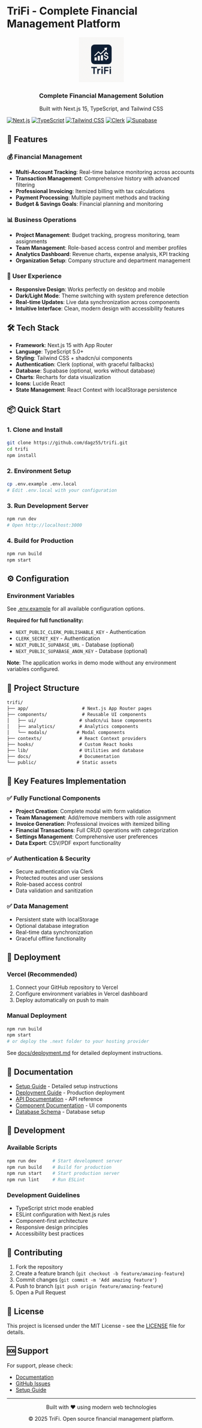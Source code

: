 # TriFi - Complete Financial Management Platform

<div align="center">
  <img src="public/trifi_logo.png" alt="TriFi Logo" width="120" height="120">
  <h3>Complete Financial Management Solution</h3>
  <p>Built with Next.js 15, TypeScript, and Tailwind CSS</p>
</div>

[![Next.js](https://img.shields.io/badge/Next.js-15+-black)](https://nextjs.org/)
[![TypeScript](https://img.shields.io/badge/TypeScript-5.0+-blue)](https://www.typescriptlang.org/)
[![Tailwind CSS](https://img.shields.io/badge/Tailwind-3.0+-06B6D4)](https://tailwindcss.com/)
[![Clerk](https://img.shields.io/badge/Auth-Clerk-purple)](https://clerk.com/)
[![Supabase](https://img.shields.io/badge/Database-Supabase-green)](https://supabase.com/)

## 🚀 Features

### 💰 **Financial Management**
- **Multi-Account Tracking**: Real-time balance monitoring across accounts
- **Transaction Management**: Comprehensive history with advanced filtering
- **Professional Invoicing**: Itemized billing with tax calculations
- **Payment Processing**: Multiple payment methods and tracking
- **Budget & Savings Goals**: Financial planning and monitoring

### 📊 **Business Operations**
- **Project Management**: Budget tracking, progress monitoring, team assignments
- **Team Management**: Role-based access control and member profiles
- **Analytics Dashboard**: Revenue charts, expense analysis, KPI tracking
- **Organization Setup**: Company structure and department management

### 🎨 **User Experience**
- **Responsive Design**: Works perfectly on desktop and mobile
- **Dark/Light Mode**: Theme switching with system preference detection
- **Real-time Updates**: Live data synchronization across components
- **Intuitive Interface**: Clean, modern design with accessibility features

## 🛠️ Tech Stack

- **Framework**: Next.js 15 with App Router
- **Language**: TypeScript 5.0+
- **Styling**: Tailwind CSS + shadcn/ui components
- **Authentication**: Clerk (optional, with graceful fallbacks)
- **Database**: Supabase (optional, works without database)
- **Charts**: Recharts for data visualization
- **Icons**: Lucide React
- **State Management**: React Context with localStorage persistence

## 📦 Quick Start

### 1. Clone and Install
```bash
git clone https://github.com/dagz55/trifi.git
cd trifi
npm install
```

### 2. Environment Setup
```bash
cp .env.example .env.local
# Edit .env.local with your configuration
```

### 3. Run Development Server
```bash
npm run dev
# Open http://localhost:3000
```

### 4. Build for Production
```bash
npm run build
npm start
```

## ⚙️ Configuration

### Environment Variables
See [.env.example](.env.example) for all available configuration options.

**Required for full functionality:**
- `NEXT_PUBLIC_CLERK_PUBLISHABLE_KEY` - Authentication
- `CLERK_SECRET_KEY` - Authentication
- `NEXT_PUBLIC_SUPABASE_URL` - Database (optional)
- `NEXT_PUBLIC_SUPABASE_ANON_KEY` - Database (optional)

**Note**: The application works in demo mode without any environment variables configured.

## 📁 Project Structure

```
trifi/
├── app/                    # Next.js App Router pages
├── components/             # Reusable UI components
│   ├── ui/                # shadcn/ui base components
│   ├── analytics/         # Analytics components
│   └── modals/           # Modal components
├── contexts/              # React Context providers
├── hooks/                 # Custom React hooks
├── lib/                   # Utilities and database
├── docs/                  # Documentation
└── public/               # Static assets
```

## 🎯 Key Features Implementation

### ✅ Fully Functional Components
- **Project Creation**: Complete modal with form validation
- **Team Management**: Add/remove members with role assignment
- **Invoice Generation**: Professional invoices with itemized billing
- **Financial Transactions**: Full CRUD operations with categorization
- **Settings Management**: Comprehensive user preferences
- **Data Export**: CSV/PDF export functionality

### ✅ Authentication & Security
- Secure authentication via Clerk
- Protected routes and user sessions
- Role-based access control
- Data validation and sanitization

### ✅ Data Management
- Persistent state with localStorage
- Optional database integration
- Real-time data synchronization
- Graceful offline functionality

## 🚀 Deployment

### Vercel (Recommended)
1. Connect your GitHub repository to Vercel
2. Configure environment variables in Vercel dashboard
3. Deploy automatically on push to main

### Manual Deployment
```bash
npm run build
npm start
# or deploy the .next folder to your hosting provider
```

See [docs/deployment.md](docs/deployment.md) for detailed deployment instructions.

## 📖 Documentation

- [Setup Guide](docs/SETUP.md) - Detailed setup instructions
- [Deployment Guide](docs/deployment.md) - Production deployment
- [API Documentation](docs/api.md) - API reference
- [Component Documentation](docs/components.md) - UI components
- [Database Schema](docs/database-integration.md) - Database setup

## 🧪 Development

### Available Scripts
```bash
npm run dev      # Start development server
npm run build    # Build for production
npm run start    # Start production server
npm run lint     # Run ESLint
```

### Development Guidelines
- TypeScript strict mode enabled
- ESLint configuration with Next.js rules
- Component-first architecture
- Responsive design principles
- Accessibility best practices

## 🤝 Contributing

1. Fork the repository
2. Create a feature branch (`git checkout -b feature/amazing-feature`)
3. Commit changes (`git commit -m 'Add amazing feature'`)
4. Push to branch (`git push origin feature/amazing-feature`)
5. Open a Pull Request

## 📄 License

This project is licensed under the MIT License - see the [LICENSE](LICENSE) file for details.

## 🆘 Support

For support, please check:
- [Documentation](docs/)
- [GitHub Issues](https://github.com/dagz55/trifi/issues)
- [Setup Guide](docs/SETUP.md)

---

<div align="center">
  <p>Built with ❤️ using modern web technologies</p>
  <p>© 2025 TriFi. Open source financial management platform.</p>
</div>
